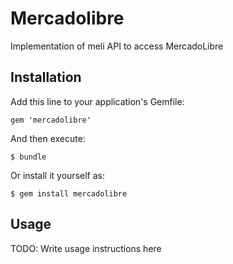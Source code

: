 # Mercadolibre

Implementation of meli API to access MercadoLibre

## Installation

Add this line to your application's Gemfile:

    gem 'mercadolibre'

And then execute:

    $ bundle

Or install it yourself as:

    $ gem install mercadolibre

## Usage

TODO: Write usage instructions here
